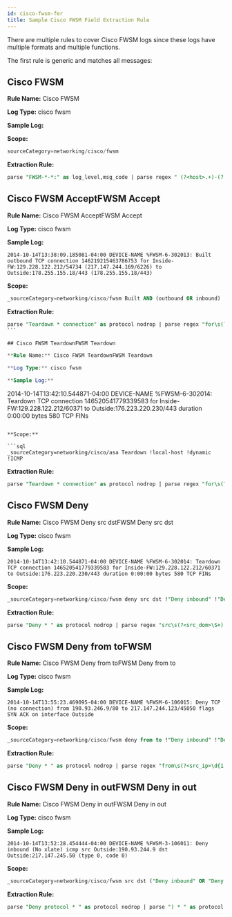 ```yaml
---
id: cisco-fwsm-fer
title: Sample Cisco FWSM Field Extraction Rule
---
```




There are multiple rules to cover Cisco FWSM logs since these logs have multiple formats and multiple functions.

The first rule is generic and matches all messages:

## Cisco FWSM

**Rule Name:** Cisco FWSM   

**Log Type:** cisco fwsm  

**Sample Log:**

**Scope:**

```sql
sourceCategory=networking/cisco/fwsm
```

**Extraction Rule:**

```sql
parse "FWSM-*-*:" as log_level,msg_code | parse regex " (?<host>.+)-(?:FWSM|fwsm)" | if(log_level=0,"emergency",if(log_level=1,"alert",if(log_level=2,"critical",if(log_level=3,"error",if(log_level=4,"warning",if(log_level=5,"notification",if(log_level=6,"informational",if(log_level=7,"debug","Other")))))))) as log_level_desc
```

## Cisco FWSM AcceptFWSM Accept

**Rule Name:** Cisco FWSM AcceptFWSM Accept  

**Log Type:** cisco fwsm  

**Sample Log:**

```
2014-10-14T13:38:09.185081-04:00 DEVICE-NAME %FWSM-6-302013: Built outbound TCP connection 146219215463786753 for Inside-FW:129.228.122.212/54734 (217.147.244.169/6226) to Outside:178.255.155.18/443 (178.255.155.18/443)
```

**Scope:**

```sql
_sourceCategory=networking/cisco/fwsm Built AND (outbound OR inbound)
```

**Extraction Rule:**

```sql
parse "Teardown * connection" as protocol nodrop | parse regex "for\s(?<src_dom>\S+):(?<src_ip>\d{1,3}\.\d{1,3}\.\d{1,3}\.\d{1,3})/(?<src_port>\d+)\s" nodrop | parse regex "to\s(?<dest_dom>\S+):(?<dest_ip>\d{1,3}\.\d{1,3}\.\d{1,3}\.\d{1,3})/(?<dest_port>\d+)\s" nodrop | "firewall-teardown" as eventtype | "cisco-firewall" as event
``` 

## Cisco FWSM TeardownFWSM Teardown  

**Rule Name:** Cisco FWSM TeardownFWSM Teardown  

**Log Type:** cisco fwsm  

**Sample Log:**

```
2014-10-14T13:42:10.544871-04:00 DEVICE-NAME %FWSM-6-302014: Teardown TCP connection 146520541779339583 for Inside-FW:129.228.122.212/60371 to Outside:176.223.220.230/443 duration 0:00:00 bytes 580 TCP FINs
```

**Scope:**

```sql
_sourceCategory=networking/cisco/asa Teardown !local-host !dynamic !ICMP
```

**Extraction Rule:**

```sql
parse "Teardown * connection" as protocol nodrop | parse regex "for\s(?<src_dom>\S+):(?<src_ip>\d{1,3}\.\d{1,3}\.\d{1,3}\.\d{1,3})/(?<src_port>\d+)\s" nodrop | parse regex "to\s(?<dest_dom>\S+):(?<dest_ip>\d{1,3}\.\d{1,3}\.\d{1,3}\.\d{1,3})/(?<dest_port>\d+)\s" nodrop | "firewall-teardown" as eventtype | "cisco-firewall" as event
```

## Cisco FWSM Deny

**Rule Name:** Cisco FWSM Deny src dstFWSM Deny src dst  

**Log Type:** cisco fwsm  

**Sample Log:**

```
2014-10-14T13:42:10.544871-04:00 DEVICE-NAME %FWSM-6-302014: Teardown TCP connection 146520541779339583 for Inside-FW:129.228.122.212/60371 to Outside:176.223.220.230/443 duration 0:00:00 bytes 580 TCP FINs
```

**Scope:**

```sql
_sourceCategory=networking/cisco/fwsm deny src dst !"Deny inbound" !"Deny protocol" !"Deny IP"
```

**Extraction Rule:**

```sql
parse "Deny * " as protocol nodrop | parse regex "src\s(?<src_dom>\S+):(?<src_ip>\d{1,3}\.\d{1,3}\.\d{1,3}\.\d{1,3})" nodrop | parse regex "/(?<src_port>\d+)\s" nodrop | parse regex "dst\s(?<dest_dom>\S+):(?<dest_ip>\d{1,3}\.\d{1,3}\.\d{1,3}\.\d{1,3})" nodrop | parse regex "/(?<dest_port>\d+)\s" nodrop | "firewall-deny" as eventtype | "cisco-firewall" as event
```

## Cisco FWSM Deny from toFWSM

**Rule Name:** Cisco FWSM Deny from toFWSM Deny from to  

**Log Type:** cisco fwsm  

**Sample Log:**

```
2014-10-14T13:55:23.469095-04:00 DEVICE-NAME %FWSM-6-106015: Deny TCP (no connection) from 190.93.246.9/80 to 217.147.244.123/45050 flags SYN ACK on interface Outside
```

**Scope:**

```sql
_sourceCategory=networking/cisco/fwsm deny from to !"Deny inbound" !"Deny protocol" !"Deny IP"
```

**Extraction Rule:**

```sql
parse "Deny * " as protocol nodrop | parse regex "from\s(?<src_ip>\d{1,3}\.\d{1,3}\.\d{1,3}\.\d{1,3})/(?<src_port>\d+)\s" nodrop | parse regex "to\s(?<dest_ip>\d{1,3}\.\d{1,3}\.\d{1,3}\.\d{1,3})/(?<dest_port>\d+)\s" nodrop | "firewall-deny" as eventtype | "cisco-firewall" as event
```

## Cisco FWSM Deny in outFWSM Deny in out

**Rule Name:** Cisco FWSM Deny in outFWSM Deny in out  

**Log Type:** cisco fwsm  

**Sample Log:**

```
2014-10-14T13:52:28.454444-04:00 DEVICE-NAME %FWSM-3-106011: Deny inbound (No xlate) icmp src Outside:190.93.244.9 dst Outside:217.147.245.50 (type 0, code 0)
```

**Scope:**

```sql
_sourceCategory=networking/cisco/fwsm src dst ("Deny inbound" OR "Deny protocol")
```

**Extraction Rule:**

```sql
parse "Deny protocol * " as protocol nodrop | parse ") * " as protocol nodrop | parse regex "%[A-Z]{4}-(?<severity>\d)-(?<msg_code>\d{6}):\s" nodrop | parse regex "src\s(?<src_dom>\S+):(?<src_ip>\d{1,3}\.\d{1,3}\.\d{1,3}\.\d{1,3})" nodrop | parse regex "/(?<src_port>\d+)\s" nodrop | parse regex "dst\s(?<dest_dom>\S+):(?<dest_ip>\d{1,3}\.\d{1,3}\.\d{1,3}\.\d{1,3})" nodrop | parse regex "/(?<dest_port>\d+)\s" nodrop | "firewall-deny" as eventtype | "cisco-firewall" as event
```
